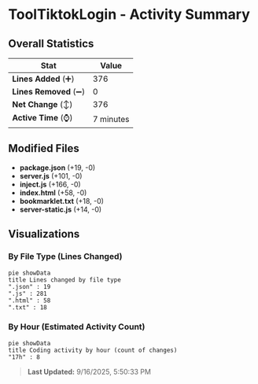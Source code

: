 # ToolTiktokLogin - Activity Summary 

## Overall Statistics

| Stat                   | Value                                                             |
| ---------------------- | ----------------------------------------------------------------- |
| **Lines Added** (➕)   | 376                                          |
| **Lines Removed** (➖) | 0                                        |
| **Net Change** (↕)    | 376                |
| **Active Time** (⌚)   | 7 minutes |


## Modified Files
- **package.json** (+19, -0)
- **server.js** (+101, -0)
- **inject.js** (+166, -0)
- **index.html** (+58, -0)
- **bookmarklet.txt** (+18, -0)
- **server-static.js** (+14, -0)

## Visualizations

### By File Type (Lines Changed)

```mermaid
pie showData
title Lines changed by file type
".json" : 19
".js" : 281
".html" : 58
".txt" : 18
```

### By Hour (Estimated Activity Count)

```mermaid
pie showData
title Coding activity by hour (count of changes)
"17h" : 8
```


> **Last Updated:** 9/16/2025, 5:50:33 PM